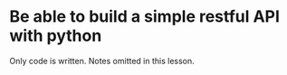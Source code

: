 # Be able to build a simple restful API with python

Only code is written. Notes omitted in this lesson.